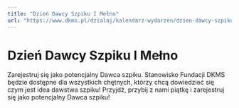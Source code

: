 ```yaml
---
title: "Dzień Dawcy Szpiku I Mełno"
url: "https://www.dkms.pl/dzialaj/kalendarz-wydarzen/dzien-dawcy-szpiku-melno-centrum-kultury-2024"
---
```


# Dzień Dawcy Szpiku I Mełno

Zarejestruj się jako potencjalny Dawca szpiku. Stanowisko Fundacji DKMS będzie dostępne dla wszystkich chętnych, którzy chcą dowiedzieć się czym jest idea dawstwa szpiku! Przyjdź, przybij z nami piątkę i zarejestruj się jako potencjalny Dawca szpiku!


